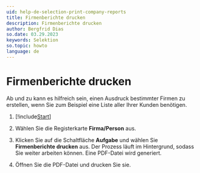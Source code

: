 ```yaml
---
uid: help-de-selection-print-company-reports
title: Firmenberichte drucken
description: Firmenberichte drucken
author: Bergfrid Dias
so.date: 03.29.2023
keywords: Selektion
so.topic: howto
language: de
---
```


# Firmenberichte drucken

Ab und zu kann es hilfreich sein, einen Ausdruck bestimmter Firmen zu erstellen, wenn Sie zum Beispiel eine Liste aller Ihrer Kunden benötigen.

1. [!include[Start](../includes/steps-start-task.md)]

1. Wählen Sie die Registerkarte **Firma/Person** aus.

1. Klicken Sie auf die Schaltfläche **Aufgabe** und wählen Sie **Firmenberichte drucken** aus. Der Prozess läuft im Hintergrund, sodass Sie weiter arbeiten können. Eine PDF-Datei wird generiert.

1. Öffnen Sie die PDF-Datei und drucken Sie sie.

<!-- Referenced links -->

<!-- Referenced images -->
